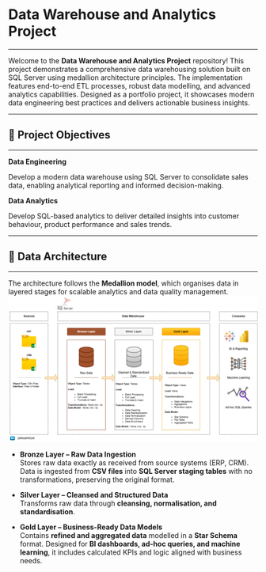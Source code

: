 # Data Warehouse and Analytics Project

---

Welcome to the **Data Warehouse and Analytics Project** repository!  This project demonstrates a comprehensive data warehousing solution built on SQL Server using medallion architecture principles. The implementation features end-to-end ETL processes, robust data modelling, and advanced analytics capabilities. Designed as a portfolio project, it showcases modern data engineering best practices and delivers actionable business insights.

---

## 🎯 Project Objectives

---

**Data Engineering**

Develop a modern data warehouse using SQL Server to consolidate sales data, enabling analytical reporting and informed decision-making.

**Data Analytics**

Develop SQL-based analytics to deliver detailed insights into customer behaviour, product performance and sales trends.

---  

## 🧩 Data Architecture

---

The architecture follows the **Medallion model**, which organises data in layered stages for scalable analytics and data quality management.
![Medallion Architecture Overview](docs/data_architecture.png)


- **Bronze Layer – Raw Data Ingestion**  
  Stores raw data exactly as received from source systems (ERP, CRM). Data is ingested from **CSV files** into **SQL Server staging tables** with no transformations, preserving the original format.

- **Silver Layer – Cleansed and Structured Data**  
  Transforms raw data through **cleansing, normalisation, and standardisation**. 

- **Gold Layer – Business-Ready Data Models**  
  Contains **refined and aggregated data** modelled in a **Star Schema** format. Designed for **BI dashboards, ad-hoc queries, and machine learning**, it includes calculated KPIs and logic aligned with business needs.






